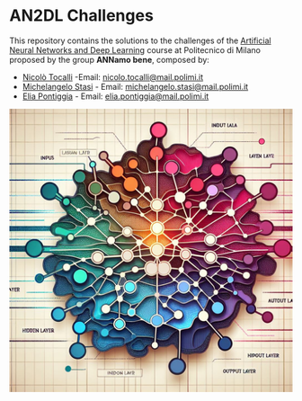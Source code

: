 # AN2DL Challenges

This repository contains the solutions to the challenges of the [Artificial Neural Networks and Deep Learning](https://www4.ceda.polimi.it/manifesti/manifesti/controller/ManifestoPublic.do?EVN_DETTAGLIO_RIGA_MANIFESTO=evento&aa=2024&k_cf=225&k_corso_la=481&k_indir=T2A&codDescr=054307&lang=IT&semestre=1&idGruppo=4935&idRiga=308203) course at Politecnico di Milano proposed by the group **ANNamo bene**, composed by:

- [Nicolò Tocalli](https://github.com/nicolotocalli) -Email: nicolo.tocalli@mail.polimi.it
- [Michelangelo Stasi](https://github.com/MyKe01) - Email: michelangelo.stasi@mail.polimi.it
- [Elia Pontiggia](https://github.com/pontig) - Email: elia.pontiggia@mail.polimi.it

![logo](billboard.png)